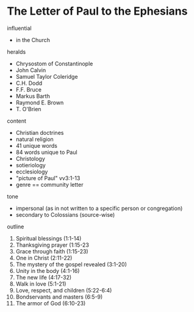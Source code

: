 # The Letter of Paul to the Ephesians


influential
- in the Church

heralds
- Chrysostom of Constantinople
- John Calvin
- Samuel Taylor Coleridge
- C.H. Dodd
- F.F. Bruce
- Markus Barth
- Raymond E. Brown
- T. O'Brien

content
- Christian doctrines
- natural religion
- 41 unique words
- 84 words unique to Paul
- Christology
- sotieriology
- ecclesiology
- "picture of Paul" vv3:1-13
- genre == community letter

tone
- impersonal (as in not written to a specific person or congregation)
- secondary to Colossians (source-wise)


outline
1.	Spiritual blessings (1:1-14)
2.	Thanksgiving prayer (1:15-23
3.	Grace through faith (1:15-23)
4.	One in Christ (2:11-22)
5.	The mystery of the gospel revealed (3:1-20)
6.	Unity in the body (4:1-16)
7.	The new life (4:17-32)
8.	Walk in love (5:1-21)
9.	Love, respect, and children (5:22-6:4)
10.	Bondservants and masters (6:5-9)
11.	The armor of God (6:10-23)

